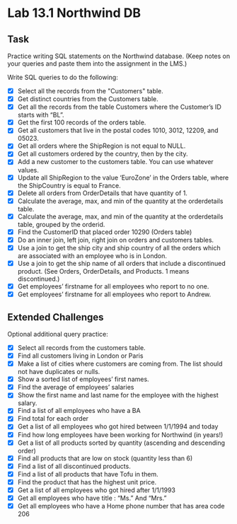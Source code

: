 # Lab 13.1 Northwind DB
## Task 
Practice writing SQL statements on the Northwind database. (Keep notes on your queries and paste them into the assignment in the LMS.)

Write SQL queries to do the following:
- [x] Select all the records from the "Customers" table.
- [x] Get distinct countries from the Customers table.
- [x] Get all the records from the table Customers where the Customer’s ID starts with “BL”.
- [x] Get the first 100 records of the orders table.
- [x] Get all customers that live in the postal codes 1010, 3012, 12209, and 05023.
- [x] Get all orders where the ShipRegion is not equal to NULL.
- [x] Get all customers ordered by the country, then by the city.
- [x] Add a new customer to the customers table. You can use whatever values.
- [x] Update all ShipRegion to the value ‘EuroZone’ in the Orders table, where the ShipCountry is equal to France.
- [x] Delete all orders from OrderDetails that have quantity of 1.
- [x] Calculate the average, max, and min of the quantity at the orderdetails table.
- [x] Calculate the average, max, and min of the quantity at the orderdetails table, grouped by the orderid.
- [x] Find the CustomerID that placed order 10290 (Orders table)
- [x] Do an inner join, left join, right join on orders and customers tables.
- [x] Use a join to get the ship city and ship country of all the orders which are associated with an employee who is in London.
- [x]  Use a join to get the ship name of all orders that include a discontinued product. (See Orders, OrderDetails, and Products. 1 means discontinued.)
- [x] Get employees’ firstname for all employees who report to no one.
- [x] Get employees’ firstname for all employees who report to Andrew.

## Extended Challenges
Optional additional query practice:
- [x] Select all records from the customers table.
- [x] Find all customers living in London or Paris
- [x] Make a list of cities where customers are coming from. The list should not have duplicates or nulls.
- [x] Show a sorted list of employees’ first names.
- [x] Find the average of employees’ salaries
- [x] Show the first name and last name for the employee with the highest salary.
- [x] Find a list of all employees who have a BA
- [x] Find total for each order
- [x] Get a list of all employees who got hired between 1/1/1994 and today
- [x] Find how long employees have been working for Northwind (in years!)
- [x] Get a list of all products sorted by quantity (ascending and descending order)
- [x] Find all products that are low on stock (quantity less than 6)
- [x] Find a list of all discontinued products.
- [x] Find a list of all products that have Tofu in them.
- [x] Find the product that has the highest unit price.
- [x] Get a list of all employees who got hired after 1/1/1993
- [x] Get all employees who have title : “Ms.” And “Mrs.”
- [x] Get all employees who have a Home phone number that has area code 206
